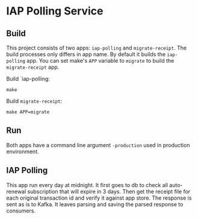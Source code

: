 # IAP Polling Service

## Build

This project consists of two apps: `iap-polling` and `migrate-receipt`. The build processes only differs in app name. By default it builds the `iap-polling` app. You can set make's `APP` variable to `migrate` to build the `migrate-receipt` app.

Build `iap-polling:

```
make
```

Build `migrate-receipt`:

```
make APP=migrate
```

## Run

Both apps have a command line argument `-production` used in production environment.

## IAP Polling

This app run every day at midnight. It first goes to db to check all auto-renewal subscription that will expire in 3 days. Then get the receipt file for each original transaction id and verify it against app store. The response is sent as is to Kafka. It leaves parsing and saving the parsed response to consumers.
